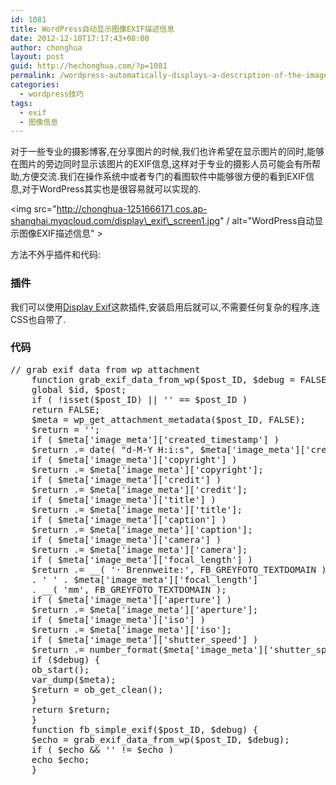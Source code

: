 ```yaml
---
id: 1081
title: WordPress自动显示图像EXIF描述信息
date: 2012-12-10T17:17:43+08:00
author: chonghua
layout: post
guid: http://hechonghua.com/?p=1081
permalink: /wordpress-automatically-displays-a-description-of-the-image-exif-information/
categories:
  - wordpress技巧
tags:
  - exif
  - 图像信息
---
```

对于一些专业的摄影博客,在分享图片的时候,我们也许希望在显示图片的同时,能够在图片的旁边同时显示该图片的EXIF信息,这样对于专业的摄影人员可能会有所帮助,方便交流.我们在操作系统中或者专门的看图软件中能够很方便的看到EXIF信息,对于WordPress其实也是很容易就可以实现的.

<!--more-->

<img src="http://chonghua-1251666171.cos.ap-shanghai.myqcloud.com/display\_exif\_screen1.jpg" / alt="WordPress自动显示图像EXIF描述信息" >

方法不外乎插件和代码:

### 插件

我们可以使用<a href="http://wordpress.org/extend/plugins/display-exif/" target="_blank">Display Exif</a>这款插件,安装启用后就可以,不需要任何复杂的程序,连CSS也自带了.

### 代码

<pre class="brush:php">// grab exif data from wp attachment
    function grab_exif_data_from_wp($post_ID, $debug = FALSE) {
    global $id, $post;
    if ( !isset($post_ID) || '' == $post_ID )
    return FALSE;
    $meta = wp_get_attachment_metadata($post_ID, FALSE);
    $return = '';
    if ( $meta['image_meta']['created_timestamp'] )
    $return .= date( "d-M-Y H:i:s", $meta['image_meta']['created_timestamp'] );
    if ( $meta['image_meta']['copyright'] )
    $return .= $meta['image_meta']['copyright'];
    if ( $meta['image_meta']['credit'] )
    $return .= $meta['image_meta']['credit'];
    if ( $meta['image_meta']['title'] )
    $return .= $meta['image_meta']['title'];
    if ( $meta['image_meta']['caption'] )
    $return .= $meta['image_meta']['caption'];
    if ( $meta['image_meta']['camera'] )
    $return .= $meta['image_meta']['camera'];
    if ( $meta['image_meta']['focal_length'] )
    $return .= __( '· Brennweite:', FB_GREYFOTO_TEXTDOMAIN )
    . ' ' . $meta['image_meta']['focal_length']
    . __( 'mm', FB_GREYFOTO_TEXTDOMAIN );
    if ( $meta['image_meta']['aperture'] )
    $return .= $meta['image_meta']['aperture'];
    if ( $meta['image_meta']['iso'] )
    $return .= $meta['image_meta']['iso'];
    if ( $meta['image_meta']['shutter_speed'] )
    $return .= number_format($meta['image_meta']['shutter_speed'], 2) . ' ' . __( 'seconds', FB_GREYFOTO_TEXTDOMAIN );
    if ($debug) {
    ob_start();
    var_dump($meta);
    $return = ob_get_clean();
    }
    return $return;
    }
    function fb_simple_exif($post_ID, $debug) {
    $echo = grab_exif_data_from_wp($post_ID, $debug);
    if ( $echo && '' != $echo )
    echo $echo;
    }</pre>